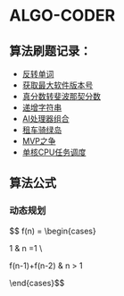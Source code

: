 # ALGO-CODER
## 算法刷题记录：
- [反转单词](src/main/java/site/bleem/algo/coder/StringReverse.java)
- [获取最大软件版本号](src/main/java/site/bleem/algo/coder/VersionCompare.java)
- [真分数转斐波那契分数](src/main/java/site/bleem/algo/coder/FibonacciScore.java)
- [递增字符串](src/main/java/site/bleem/algo/coder/IncreasingString.java)
- [AI处理器组合](src/main/java/site/bleem/algo/coder/AiCpuProcessor.java)
- [租车骑绿岛](src/main/java/site/bleem/algo/coder/CarRental.java)
- [MVP之争](src/main/java/site/bleem/algo/coder/TheWarOfMvp.java)
- [单核CPU任务调度](src/main/java/site/bleem/algo/coder/SingleCpuPriorityQueue.java)

## 算法公式
### 动态规划
$$ f(n) = \begin{cases}

1 & n =1 \\

f(n-1)+f(n-2) & n > 1

\end{cases}$$ 